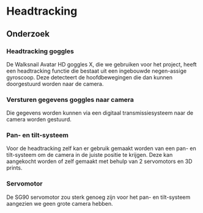 # Headtracking

## Onderzoek

### Headtracking goggles

De Walksnail Avatar HD goggles X, die we gebruiken voor het project, heeft een headtracking functie die bestaat uit een ingebouwde negen-assige gyroscoop. Deze detecteert de hoofdbewegingen die dan kunnen doorgestuurd worden naar de camera.

### Versturen gegevens goggles naar camera

Die gegevens worden kunnen via een digitaal transmissiesysteem naar de camera worden gestuurd.

### Pan- en tilt-systeem

Voor de headtracking zelf kan er gebruik gemaakt worden van een pan- en tilt-systeem om de camera in de juiste positie te krijgen.
Deze kan aangekocht worden of zelf gemaakt met behulp van 2 servomotors en 3D prints.

### Servomotor

De SG90 servomotor zou sterk genoeg zijn voor het pan- en tilt-systeem aangezien we geen grote camera hebben.

